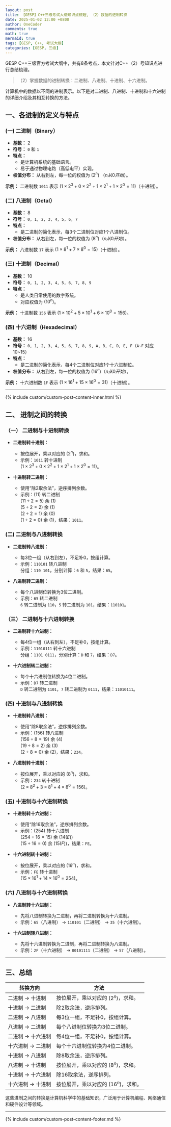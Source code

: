 ```yaml
---
layout: post
title: 【GESP】C++三级考试大纲知识点梳理, （2）数据的进制转换
date: 2025-01-02 12:00 +0800
author: OneCoder
comments: true
math: true
mermaid: true
tags: [GESP, C++, 考试大纲]
categories: [GESP, 三级]
---
```

GESP C++三级官方考试大纲中，共有8条考点，本文针对C++（2）号知识点进行总结梳理。
> （2）掌握数据的进制转换：二进制、八进制、十进制、十六进制。

<!--more-->

计算机中的数据以不同的进制表示。以下是对二进制、八进制、十进制和十六进制的详细介绍及其相互转换的方法。

## **一、各进制的定义与特点**

### **(一) 二进制（Binary）**

- **基数：** 2
- **符号：** `0` 和 `1`
- **特点：**
  - 是计算机系统的基础语言。
  - 易于通过物理电路（高低电平）实现。
- **权值分布：** 从右到左，每一位的权值为 $(2^n)$ $（n从0开始）$。

**示例：** 二进制数 `1011` 表示 $(1 \times 2^3 + 0 \times 2^2 + 1 \times 2^1 + 1 \times 2^0 = 11)$（十进制）。

### **(二) 八进制（Octal）**

- **基数：** 8
- **符号：** `0, 1, 2, 3, 4, 5, 6, 7`
- **特点：**
  - 是二进制的简化表示，每3个二进制位对应1个八进制位。
- **权值分布：** 从右到左，每一位的权值为 $(8^n) （n从0开始）$。

**示例：** 八进制数 `17` 表示 $(1 \times 8^1 + 7 \times 8^0 = 15)$（十进制）。

### **(三) 十进制（Decimal）**

- **基数：** 10
- **符号：** `0, 1, 2, 3, 4, 5, 6, 7, 8, 9`
- **特点：**
  - 是人类日常使用的数字系统。
  - 对应权值为 $(10^n)$。

**示例：** 十进制数 `156` 表示 $(1 \times 10^2 + 5 \times 10^1 + 6 \times 10^0 = 156)$。

### **(四) 十六进制（Hexadecimal）**

- **基数：** 16
- **符号：** `0, 1, 2, 3, 4, 5, 6, 7, 8, 9, A, B, C, D, E, F`（`A~F` 对应 10~15）
- **特点：**
  - 是二进制的简化表示，每4个二进制位对应1个十六进制位。
- **权值分布：** 从右到左，每一位的权值为 $(16^n) （n从0开始）$。

**示例：** 十六进制数 `1F` 表示 $(1 \times 16^1 + 15 \times 16^0 = 31)$（十进制）。

---

{% include custom/custom-post-content-inner.html %}

## **二、 进制之间的转换**

### **（一） 二进制与十进制转换**

- **二进制转十进制：**
  - 按位展开，乘以对应的 $(2^n)$，求和。
  - 示例：`1011` 转十进制  
    $(1 \times 2^3 + 0 \times 2^2 + 1 \times 2^1 + 1 \times 2^0 = 11)$。

- **十进制转二进制：**
  - 使用“除2取余法”，逆序排列余数。
  - 示例：$(11)$ 转二进制  
    $(11 \div 2 = 5)$ 余 $(1)$  
    $(5 \div 2 = 2)$ 余 $(1)$  
    $(2 \div 2 = 1)$ 余 $(0)$  
    $(1 \div 2 = 0)$ 余 $(1)$，结果：`1011`。

### **(二) 二进制与八进制转换**

- **二进制转八进制：**
  - 每3位一组（从右到左），不足补0，按组计算。
  - 示例：`110101` 转八进制  
    分组：`110 101`，分别计算：`6` 和 `5`，结果：`65`。

- **八进制转二进制：**
  - 每个八进制位转换为3位二进制。
  - 示例：`65` 转二进制  
    `6` 转二进制为 `110`，`5` 转二进制为 `101`，结果：`110101`。

### **（三） 二进制与十六进制转换**

- **二进制转十六进制：**
  - 每4位一组（从右到左），不足补0，按组计算。
  - 示例：`11010111` 转十六进制  
    分组：`1101 0111`，分别计算：`D` 和 `7`，结果：`D7`。

- **十六进制转二进制：**
  - 每个十六进制位转换为4位二进制。
  - 示例：`D7` 转二进制  
    `D` 转二进制为 `1101`，`7` 转二进制为 `0111`，结果：`11010111`。

### **(四) 十进制与八进制转换**

- **十进制转八进制：**
  - 使用“除8取余法”，逆序排列余数。
  - 示例：$(156)$ 转八进制  
    $(156 \div 8 = 19)$ 余 $(4)$  
    $(19 \div 8 = 2)$ 余 $(3)$  
    $(2 \div 8 = 0)$ 余 $(2)$，结果：`234`。

- **八进制转十进制：**
  - 按位展开，乘以对应的 $(8^n)$，求和。
  - 示例：`234` 转十进制  
    $(2 \times 8^2 + 3 \times 8^1 + 4 \times 8^0 = 156)$。

### **(五) 十进制与十六进制转换**

- **十进制转十六进制：**
  - 使用“除16取余法”，逆序排列余数。
  - 示例：$(254)$ 转十六进制  
    $(254 \div 16 = 15)$ 余 $(14 (E))$  
    $(15 \div 16 = 0)$ 余 $(15 (F))$，结果：`FE`。

- **十六进制转十进制：**
  - 按位展开，乘以对应的 $(16^n)$，求和。
  - 示例：`FE` 转十进制  
    $(15 \times 16^1 + 14 \times 16^0 = 254)$。

### **(六) 八进制与十六进制转换**

- **八进制转十六进制：**
  - 先将八进制转换为二进制，再将二进制转换为十六进制。
  - 示例：`65`（八进制） → `110101`（二进制） → `35`（十六进制）。

- **十六进制转八进制：**
  - 先将十六进制转换为二进制，再将二进制转换为八进制。
  - 示例：`2F`（十六进制） → `00101111`（二进制） → `57`（八进制）。

---

## **三、总结**

| **转换方向**     | **方法**                                                                 |
|------------------|--------------------------------------------------------------------------|
| 二进制 → 十进制 | 按位展开，乘以对应的 $(2^n)$，求和。                                      |
| 十进制 → 二进制 | 除2取余法，逆序排列。                                                    |
| 二进制 → 八进制 | 每3位一组，不足补0，按组计算。                                           |
| 八进制 → 二进制 | 每个八进制位转换为3位二进制。                                           |
| 二进制 → 十六进制 | 每4位一组，不足补0，按组计算。                                           |
| 十六进制 → 二进制 | 每个十六进制位转换为4位二进制。                                         |
| 十进制 → 八进制 | 除8取余法，逆序排列。                                                    |
| 八进制 → 十进制 | 按位展开，乘以对应的 $(8^n)$，求和。                                      |
| 十进制 → 十六进制 | 除16取余法，逆序排列。                                                   |
| 十六进制 → 十进制 | 按位展开，乘以对应的 $(16^n)$，求和。                                    |

这些进制之间的转换是计算机科学中的基础知识，广泛用于计算机编程、网络通信和硬件设计等领域。

---
{% include custom/custom-post-content-footer.md %}
